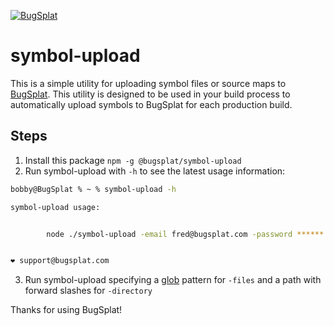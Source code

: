 [![BugSplat](https://s3.amazonaws.com/bugsplat-public/npm/header.png)](https://www.bugsplat.com)

# symbol-upload
This is a simple utility for uploading symbol files or source maps to [BugSplat](https://www.bugsplat.com). This utility is designed to be used in your build process to automatically upload symbols to BugSplat for each production build.

## Steps
1. Install this package `npm -g @bugsplat/symbol-upload`
2. Run symbol-upload with `-h` to see the latest usage information:
```bash
bobby@BugSplat % ~ % symbol-upload -h

symbol-upload usage:


        node ./symbol-upload -email fred@bugsplat.com -password ****** -database Fred -application my-ts-crasher -version 1.0.0 -files "**/*.js.map" [ -directory "/path/to/containing/dir" ]


❤️ support@bugsplat.com
```
3. Run symbol-upload specifying a [glob](https://www.npmjs.com/package/glob#glob-primer) pattern for `-files` and a path with forward slashes for `-directory`

Thanks for using BugSplat!